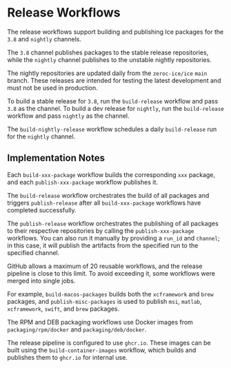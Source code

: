 # Release Workflows

The release workflows support building and publishing Ice packages for the `3.8` and `nightly` channels.

The `3.8` channel publishes packages to the stable release repositories, while the `nightly` channel publishes to the
unstable nightly repositories.

The nightly repositories are updated daily from the `zeroc-ice/ice` `main` branch. These releases are intended for testing
the latest development and must not be used in production.

To build a stable release for `3.8`, run the `build-release` workflow and pass `3.8` as the channel.
To build a dev release for `nightly`, run the `build-release` workflow and pass `nightly` as the channel.

The `build-nightly-release` workflow schedules a daily `build-release` run for the `nightly` channel.

## Implementation Notes

Each `build-xxx-package` workflow builds the corresponding `xxx` package, and each `publish-xxx-package` workflow
publishes it.

The `build-release` workflow orchestrates the build of all packages and triggers `publish-release` after all
`build-xxx-package` workflows have completed successfully.

The `publish-release` workflow orchestrates the publishing of all packages to their respective repositories by calling
the `publish-xxx-package` workflows. You can also run it manually by providing a `run_id` and `channel`; in this case,
it will publish the artifacts from the specified run to the specified channel.

GitHub allows a maximum of 20 reusable workflows, and the release pipeline is close to this limit. To avoid exceeding
it, some workflows were merged into single jobs.

For example, `build-macos-packages` builds both the `xcframework` and `brew` packages, and `publish-misc-packages` is
used to publish `msi`, `matlab`, `xcframework`, `swift`, and `brew` packages.

The RPM and DEB packaging workflows use Docker images from `packaging/rpm/docker` and `packaging/deb/docker`.

The release pipeline is configured to use `ghcr.io`. These images can be built using the `build-container-images`
workflow, which builds and publishes them to `ghcr.io` for internal use.
